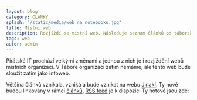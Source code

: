 ```yaml
---
layout: blog
category: CLANKY
splash: "/static/media/web_na_notebooku.jpg"
title: Místní web
description: Rozjíždí se místní web. Následuje seznam článků od táborských pirátů, které vznikly pod vlajkou uskupení Tabor Jinak!
tags: web
autor: admin
---
```



Pirátské IT prochází velkými změnami a jednou z nich je i rozjíždění webů místních organizací.
V Táboře organizaci zatím nemáme, ale tento web bude sloužit zatím jako infoweb.

Většina článků vznikala, vzniká a bude vznikat na webu [Jinak!](http://www.taborjinak.cz/).
Ty nové budou linkovány v rámci [článků](/clanky/), [RSS feed](/blog.rss) <i class="fa fa-rss-square"></i> je k dispozici
Ty hotové jsou zde:

